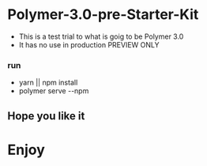# Polymer-3.0-pre-Starter-Kit

- This is a test trial to what is goig to be Polymer 3.0
- It has no use in production PREVIEW ONLY
### run 
- yarn || npm install
- polymer serve --npm
## Hope you like it
# Enjoy
